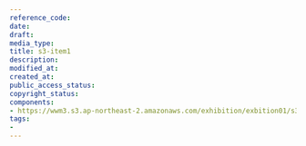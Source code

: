 ```yaml
---
reference_code: 
date: 
draft: 
media_type: 
title: s3-item1
description: 
modified_at: 
created_at: 
public_access_status: 
copyright_status: 
components:
- https://wwm3.s3.ap-northeast-2.amazonaws.com/exhibition/exbition01/s3-item1.png
tags:
- 
---
```

